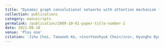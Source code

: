 ```yaml
---
title: "Dynamic graph convolutional networks with attention mechanism for rumor detection on social media"
collection: publications
category: manuscripts
permalink: /publication/2009-10-01-paper-title-number-1
date: 2021-08-18
venue: 'Plos one'
citation: 'Jiho Choi, Taewook Ko, <ins>Yoonhyuk Choi</ins>, Hyungho Byun, Chong-Kwon Kim (2021)'
---
```


